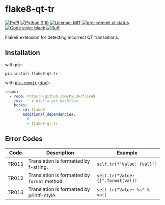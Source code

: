 # flake8-qt-tr


[![PyPI](https://img.shields.io/pypi/v/flake8-qt-tr)](https://pypi.org/project/flake8-qt-tr/)
[![Python 3.10](https://img.shields.io/badge/python-3.10-blue.svg)](https://www.python.org/downloads/release/python-3100/)
[![License: MIT](https://img.shields.io/badge/License-MIT-yellow.svg)](https://opensource.org/licenses/MIT)
[![pre-commit.ci status](https://results.pre-commit.ci/badge/github/ostr00000/flake8-qt-tr/main.svg)](https://results.pre-commit.ci/latest/github/ostr00000/flake8-qt-tr/main)
[![Code style: black](https://img.shields.io/badge/code%20style-black-000000.svg)](https://github.com/psf/black)
[![Ruff](https://img.shields.io/endpoint?url=https://raw.githubusercontent.com/astral-sh/ruff/main/assets/badge/v2.json)](https://github.com/astral-sh/ruff)

Flake8 extension for detecting incorrect QT translations.

## Installation

with `pip`:

```shell
pip install flake8-qt-tr
```

with [`pre-commit`](https://pre-commit.com/) ([doc](https://flake8.pycqa.org/en/latest/user/using-hooks.html)):

```yaml
repos:
  - repo: https://github.com/PyCQA/flake8
    rev: '' # pick a git hash/tag
    hooks:
      - id: flake8
        additional_dependencies:
          # ...
          - flake8-qt-tr
```

## Error Codes

| Code  | Description                                  | Example                            |
|-------|----------------------------------------------|------------------------------------|
| TR011 | Translation is formatted by f-string.        | `self.tr(f"Value: {val}")`         |
| TR012 | Translation is formatted by `format` method. | `self.tr("Value: {}".format(val))` |
| TR013 | Translation is formatted by printf-style.    | `self.tr("Value: %s" % val)`       |
